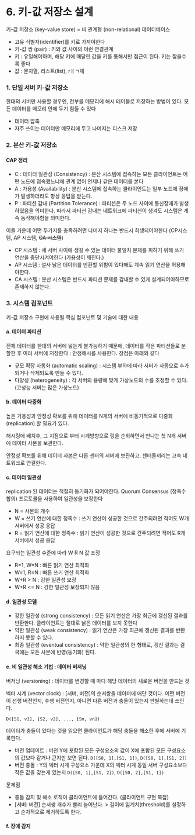# 6. 키-값 저장소 설계

키-값 저장소 (key-value store) = 비 관계형 (non-relational) 데이터베이스

- 고유 식별자(identifier)를 키로 가져야한다
- 키-값 쌍 (pair) : 키와 값 사이의 이런 연결관계
- 키 : 유일해야하며, 해당 키에 매달린 값을 키를 통해서만 접근이 된다. 키는 짧을수록 좋다
- 값 : 문자열, 리스트(list), rㅐㄱ체



### 1. 단일 서버 키-값 저장소

한대의 서버만 사용할 경우엔, 전부를 메모리에 해시 테이블로 저장하는 방법이 있다. 모든 데이터를 메모리 안에 두기 힘들 수 있다

- 데이터 압축
- 자주 쓰이는 데이터만 메모리에 두고 나머지는 디스크 저장



### 2. 분산 키-값 저장소

#### CAP 정리

- C : 데이터 일관성 (Consistency) : 분산 시스템에 접속하는 모든 클라이언트는 어떤 노드에 접속했느냐에 관계 없이 언제나 같은 데이터를 본다
- A : 가용성 (Availability) : 분산 시스템에 접속하는 클라이언트는 일부 노드에 장애가 발생하더라도 항상 응답을 받는다.
- P : 파티션 감내 (Partition Tolerance) : 파티션은 두 노드 사이에 통신장애가 발생하였음을 의미한다. 따라서 파티션 감내는 네트워크에 파티션이 생겨도 시스템은 계속 동작해야함을 의미한다.

이들 가운데 어떤 두가지를 충족하려면 나머지 하나는 반드시 희생되어야한다 (CP시스템, AP 시스템, ~~CA 시스템~~)

- CP 시스템 : 세 서버 사이에 생길 수 있는 데이터 불일치 문제를 피하기 위해 쓰기 연산을 중단시켜야한다 (가용성이 깨진다.)
- AP 시스템 : 설사 낡은 데이터를 반환할 위험이 있다해도 계속 읽기 연산을 허용해야한다.
- CA 시스템 : 분산 시스템은 반드시 파티션 문제를 감내할 수 있게 설계되어야하므로 존재하지 않는다.



### 3. 시스템 컴포넌트

키-값 저장소 구현에 사용될 핵심 컴포넌트 및 기술에 대한 내용



#### a. 데이터 파티션

전체 데이터를 한대의 서버에 넣는게 불가능하기 때문에, 데이터를 작은 파티션들로 분할한 후 여러 서버에 저장한다 : 안정해시를 사용한다. 장점은 아래와 같다

- 규모 확장 자동화 (automatic scaling) : 시스템 부하에 따라 서버가 자동으로 추가되거나 삭제되도록 만들 수 있다.
- 다양성 (heterogeneity) : 각 서버의 용량에 맞게 가상노드의 수를 조정할 수 있다. (고성능 서버는 많은 가상노드)



#### b. 데이터 다중화

높은 가용성과 안정성 확보를 위해 데이터를 N개의 서버에 비동기적으로 다중화(replication) 할 필요가 있다.

해시링에 배치후, 그 지점으로 부터 시계방향으로 링을 순회하면서 만나는 첫 N개 서버에 데이터 사본을 보관한다.

안정성 확보를 위해 데이터 사본은 다른 센터의 서버에 보관하고, 센터들끼리는 고속 네트워크로 연결한다.



#### c. 데이터 일관성

replication 된 데이터는 적절히 동기화가 되어야한다. Quorum Consensus (정족수 합의) 프로토콜을 사용하여 일관성을 보장한다

- N = 사본의 개수
- W = 쓰기 연산에 대한 정족수 : 쓰기 연산이 성공한 것으로 간주되려면 적어도 W개 서버에서 성공 응답
- R = 읽기 연산에 대한 정족수 : 읽기 연산이 성공한 것으로 간주되려면 적어도 R개 서버에서 성공 응답

요구되는 일관성 수준에 따라 W R N 값 조정

- R=1, W=N : 빠른 읽기 연산 최적화
- W=1, R=N : 빠른 쓰기 연산 최적화
- W+R > N : 강한 일관성 보장
- W+R <= N : 강한 일관성 보장되지 않음



#### d. 일관성 모델

- 강한 일관성 (strong consistency) : 모든 읽기 연산은 가장 최근에 갱신된 결과를 반환한다. 클라이언트는 절대로 낡은 데이터를 보지 못한다
- 약한 일관성 (weak consistency) : 읽기 연산은 가장 최근에 갱신된 결과를 반환하지 못할 수 있다.
- 최종 일관성 (eventual consistency) : 약한 일관성의 한 형태로, 갱신 결과는 결국에는 모든 사본에 반영(동기화) 된다.



#### e. 비 일관성 해소 기법 : 데이터 버저닝

버저닝 (versioning) : 데이터를 변경할 때 마다 해당 데이터의 새로운 버전을 만드는 것

벡터 시계 (vector clock) : [서버, 버전]의 순서쌍을 데이터에 매단 것이다. 어떤 버전이 선행 버전인지, 후행 버전인지, 아니면 다른 버전과 충돌이 있는지 판별하는데 쓰인다.

```
D([S1, v1], [S2, v2], ..., [Sn, vn])
```

데이터가 충돌이 있다는 것을 읽으면 클라이언트가 해당 충돌을 해소한 후에 서버에 기록한다.

- 버전 업데이트 : 버전 Y에 포함된 모든 구성요소의 값이 X에 포함된 모든 구성요소의 값보다 같거나 큰지만 보면 된다. `D([S0, 1],[S1, 1])`, `D([S0, 1],[S1, 2])`
- 버전 충돌 : Y의 벡터 시계 구성요소 가운데 X의 벡터 시계 동일 서버 구성요소보다 작은 값을 갖는게 있는지 `D([S0, 1],[S1, 2])`, `D([S0, 2],[S1, 1])`

문제점

- 충돌 감지 및 해소 로직이 클라이언트에 들어간다. (클라이언트 구현 복잡)
- [서버: 버전] 순서쌍 개수가 빨리 늘어난다. > 길이에 임계치(threshold)를 설정하고 순차적으로 제거하도록 한다.



#### f. 장애 감지



